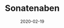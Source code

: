 ---
title: Sonatenaben
date: '2020-02-19'
time: '18:00'
location: Paul Hall, The Juilliard School
---